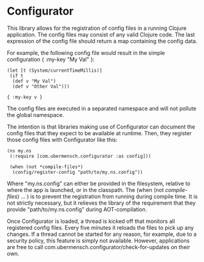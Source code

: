 # Configurator

This library allows for the registration of config files in a running Clojure
application. The config files may consist of any valid Clojure code. The last
expression of the config file should return a map containing the config data.

For example, the following config file would result in the simple configuration
{ :my-key "My Val" }:

    (let [t (System/currentTimeMillis)]
     (if t
      (def v "My Val")
      (def v "Other Val")))
    
    { :my-key v }

The config files are executed in a separated namespace and will not pollute the
global namespace.

The intention is that libraries making use of Configurator can document
the config files that they expect to be available at runtime. Then, they
register those config files with Configurator like this:

    (ns my.ns
     (:require [com.ubermensch.configurator :as config]))

     (when (not *compile-files*)
      (config/register-config "path/to/my.ns.config"))

Where "my.ns.config" can either be provided in the filesystem, relative to
where the app is launched, or in the classpath. The (when (not *compile-files*)
... ) is to prevent the registration from running during compile time. It is
not strictly necessary, but it relieves the library of the requirement that
they provide "path/to/my.ns.config" during AOT-compilation.

Once Configurator is loaded, a thread is kicked off that monitors all
registered config files. Every five minutes it reloads the files to pick up
any changes. If a thread cannot be started for any reason, for example, due to
a security policy, this feature is simply not available. However, applications
are free to call com.ubermensch.configurator/check-for-updates on their own.
